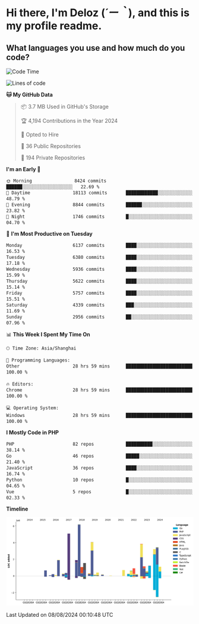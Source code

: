 # **Hi there, I'm Deloz (*´ー｀*), and this is my profile readme.**

## **What languages you use and how much do you code?**

<!--START_SECTION:waka-->
![Code Time](http://img.shields.io/badge/Code%20Time-4%2C529%20hrs%2014%20mins-blue)

![Lines of code](https://img.shields.io/badge/From%20Hello%20World%20I%27ve%20Written-41.7%20million%20lines%20of%20code-blue)

**🐱 My GitHub Data** 

> 📦 3.7 MB Used in GitHub's Storage 
 > 
> 🏆 4,194 Contributions in the Year 2024
 > 
> 💼 Opted to Hire
 > 
> 📜 36 Public Repositories 
 > 
> 🔑 194 Private Repositories 
 > 
**I'm an Early 🐤** 

```text
🌞 Morning                8424 commits        ██████░░░░░░░░░░░░░░░░░░░   22.69 % 
🌆 Daytime                18113 commits       ████████████░░░░░░░░░░░░░   48.79 % 
🌃 Evening                8844 commits        ██████░░░░░░░░░░░░░░░░░░░   23.82 % 
🌙 Night                  1746 commits        █░░░░░░░░░░░░░░░░░░░░░░░░   04.70 % 
```
📅 **I'm Most Productive on Tuesday** 

```text
Monday                   6137 commits        ████░░░░░░░░░░░░░░░░░░░░░   16.53 % 
Tuesday                  6380 commits        ████░░░░░░░░░░░░░░░░░░░░░   17.18 % 
Wednesday                5936 commits        ████░░░░░░░░░░░░░░░░░░░░░   15.99 % 
Thursday                 5622 commits        ████░░░░░░░░░░░░░░░░░░░░░   15.14 % 
Friday                   5757 commits        ████░░░░░░░░░░░░░░░░░░░░░   15.51 % 
Saturday                 4339 commits        ███░░░░░░░░░░░░░░░░░░░░░░   11.69 % 
Sunday                   2956 commits        ██░░░░░░░░░░░░░░░░░░░░░░░   07.96 % 
```


📊 **This Week I Spent My Time On** 

```text
🕑︎ Time Zone: Asia/Shanghai

💬 Programming Languages: 
Other                    28 hrs 59 mins      █████████████████████████   100.00 % 

🔥 Editors: 
Chrome                   28 hrs 59 mins      █████████████████████████   100.00 % 

💻 Operating System: 
Windows                  28 hrs 59 mins      █████████████████████████   100.00 % 
```

**I Mostly Code in PHP** 

```text
PHP                      82 repos            ██████████░░░░░░░░░░░░░░░   38.14 % 
Go                       46 repos            █████░░░░░░░░░░░░░░░░░░░░   21.40 % 
JavaScript               36 repos            ████░░░░░░░░░░░░░░░░░░░░░   16.74 % 
Python                   10 repos            █░░░░░░░░░░░░░░░░░░░░░░░░   04.65 % 
Vue                      5 repos             █░░░░░░░░░░░░░░░░░░░░░░░░   02.33 % 
```



**Timeline**

![Lines of Code chart](https://raw.githubusercontent.com/deloz/deloz/main/assets/bar_graph.png)


 Last Updated on 08/08/2024 00:10:48 UTC
<!--END_SECTION:waka-->

